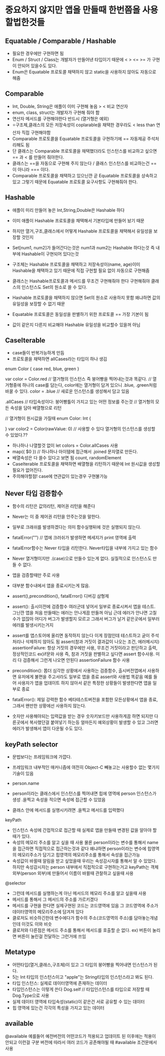# 중요하지 않지만 앱을 만들때 한번쯤을 사용할법한것들

## Equatable / Comparable / Hashable
- 필요한 경우에만 구현하면 됨
- Enum / Struct / Class는 개발자가 만들어낸 타입이기 때문에 < > <= >= 가 구현이 안되어 있을수도 있다.
- Enum은 Equatable 프로토콜 채택하지 않고 static을 사용하지 않아도 자동으로 해줌 

## Comparable
- Int, Double, String은 애플이 이미 구현해 놓음  > < 비교 연산자
- enum, class, struct는 개발자가 구현해 줘야 함
- 연산자 메서드를 구현해야한다 반드시 (열거형은 예외)
- ⭐️구조체,클래스의 모든 저장속성이 coplarable을 채택한 경우라도 < less than 연산자 직접 구현해야함
- Comparable 프로토콜을 Equatable 프로토콜을 구현하기에 == 자동제공 주석처리해도 됨
- 단 클래스는 Comparable 프로토콜을 채택했더라도 인스턴스를 비교하고 싶으면 == 과 < 를 만들어 줘야한다.
- 클래스는 ==을 자동으로 구현해 주지 않는다 / 클래스 인스턴스를 비교하는건 == 이 아니라 === 이다.
- Comparable 프로토콜을 채택하고 있으닌깐 곧 Equatable 프로토콜을 상속하고 있고 그렇기 때문에 Equatable 프로토콜 요구사항도 구현해줘야 한다.

## Hashable
- 애플이 미리 만들어 놓은 Int,String,Double은 Hashable 하다
- 이미 애플이 Hashable 프로토콜을 채택해서 기본타입에 만들어 놨기 때문
- 하지만 열거,구조,클래스에서 어떻게 Hashable 프로토콜을 채택해서 유일성을 보장할 것인지

- Set[num1, num2]가 들어간다는것은 num1과 num2는 Hashable 하다는것 즉 내부에 Hashable이 구현되어 있다는것
- 구조체는 Hashable 프로토콜을 채택하고 저장속성이(name, age)이미 Hashable을 채택하고 있기 때문에 직접 구현할 필요 없이 자동으로 구현해줌

- 클래스는 Hashable프로토콜과 메서드를 무조건 구현해줘야 한다 구현해줘야 클래스의 인스턴스도 Set의 원소로 쓸 수 있다.
- Hashable 프로토콜을 채택하지 않으면 Set의 원소로 사용하지 못함 왜냐하면 값의 유일성을 보장할 수 없기 때문
- Equatable 프로토콜은 동일성을 판별하기 위한 프로토콜  == 가장 기본이 됨
- 값이 같은지 다른지 비교해야 Hashable 유일성을 비교할수 있을꺼 아님


## CaseIterable
- case들이 반복가능하게 만듬
- 프로토콜을 채택하면 allCases라는 타입이 하나 생김

enum Color {
    case red, blue, green
}

var color = Color.red       // 열거형의 인스턴스 즉 붕어빵을 찍어내는것과 똑같다.
// 열거형중에 하나의 case를 담는다, color에는 열거형이 담겨 있으니 .blue, .green처럼 바꿀 수 있다.
color = .blue       // 새로운 인스턴스를 생성해서 담고 있음

.allCases       // 타입속성이다: 붕어빵틀이 가지고 있는 어떤 정보를 주는것
// 열거형의 모든 속성을 담아 배열형으로 리턴

// 열거형이 원시값을 가질때
enum Color: Int {

}
var color2 = Color(rawValue: 0) // 사용할 수 있다
열거형의 인스턴스를 생성할 수 있었다.??

- 하나하나 나열할것 없이 let colors = Color.allCases 사용
- map({ $0 }) // 하나하나 아이템에 접근해서 .joined 문자열로 만든다.
- 배열속성은 다 쓸수 있다고 보면 됨 count, randomElement
- CaseIterable 프로토콜을 채택하면 배열형을 리턴하기 때문에 Int 원시값을 생성할 필요가 없어진다.
- 주의해야할점! case에 연관값이 있는경우 구현불가능

## Never 타입 검증함수
- 함수의 리턴은 값의리턴, 제어권 리턴을 해준다
- Never는 이 중 제어권 리턴을 안주는것을 말한다.
- 일부로 크래쉬를 발생하겠다는 의미 함수실행뒤에 것은 실행되지 않는다.
- fatalError("")  // 앱에 크러쉬가 발생하면 메세지가 print 영역에 출력
- fatalError함수는 Never 타입을 리턴한다. Never타입을 내부에 가지고 있는 함수
- Never 열거형이지만 .(case)으로 만들수 있는게 없다. 실질적으로 인스턴스도 만들 수 없다.
- 앱을 검증할때만 주로 사용
- 대부분 함수내에서 앱을 종료시키는게 많음.

- assert(),precondition(), fatalError() 디버깅 삼형제
- assert(): 출시이전에 검증함수 여러군데 넣어서 일부로 종료시켜서 앱을 테스트.
그닌깐 앱을 처음 만들때는 에러는 안나게끔 만들꺼 아님 근데 에러가 안나면 고칠 수가 없잖아 어디가 버그가 발생할지 모르고
그래서 버그가 날거 같은곳에서 일부러 에러를 발생시키는거지

- assert를 앱스토어에 올리면 동작하지 않는다 이게 장점인데 테스트하고 굳이 주석처리나 삭제하지 않아도 됨
assert(참과 거짓이 결과값이 나오는 조건, 에러메시지)
assertionFailure: 항상 거짓의 경우에만 사용, 무조건 거짓이라고 판단하고 출력, 정상적인코드 ex)if문와 사용
즉, 참과 거짓을 판별하고 싶다면 assert 함수사용. 미리 다 검증해서 그런게 나오면 안된다 assertionFailure 함수 사용 

- precondition(): 쫌더 심각한 상황에서 사용하는 검증함수, 출시버전앱에서 사용하면 유저에게 불편을 주고서라도 일부로 앱을 종료
assert와 사용법 똑같음
예를 들어 사용자가 앱을 업데이트 하지 않아서 같은 특정한 상황들이 발생한다면 앱을 일부로 종료

- fatalError(): 제일 강력한 함수 베타테스트버전을 포함한 모든상황에서 앱을 종료, 그래서 왠만한 상황에선 사용하지 않는다.

- 숫자만 사용해야되는 입력값을 받는 경우 숫자키보드만 사용하게끔 하면 되지만 다른곳에서 복사했던걸 붙여넣기 하는등
  얼마든지 예외상황이 발생할 수 있고 그러면 에러가 발생해서 앱이 다운될 수도 있다.

## keyPath selector
- 문법보다는 프레임워크에 가깝다.
- 프레임워크 내부적인 매커니즘에 여전히 Object-C 빼놓고는 사용할수 없는 몇가지 기술이 있음

- person.name
- person이라는 클래스에서 인스턴스를 찍어내면 힙에 영역에 person 인스턴스가 생성 .을찍고 속성을 적으면 속성에 접근할 수 있었음
- 클래스 안에 메서드를 실행시키려면 .을찍고 메서드를 입력했다

keyPath
- 인스턴스 속성에 간접적으로 접근할 때
실제로 앱을 만들때 변경된 값을 알아야 할 때가 있다.
- 속성의 메모리 주소를 알고 싶을 때 사용 물론 person이라는 변수를 통해서 name을 접근하면 직접적으로 접근하는것과 같다
왜냐하면 person이라는 변수에 힙영역의 메모리주소가 담기고 힙영역의 메모리주소를 통해서 속성을 접근가능
- 속성값이 바뀔때 알림을 받고 싶었을때 우리는 속성감시자를 통해서 알 수 있었다. 하지만 속성감시자는 person 내부에서 직접적으로 구현하는거고 keyPath는 객체 외부(person 외부)에 만들어서 이름이 바뀔때 관찰하고 싶을때 사용

@selector
- 그런데 메서드를 실행하는게 아닌 메서드의 메모리 주소를 알고 싶을때 사용
- 메서드를 통해서 그 메서드의 주소를 가르키겠다
- 메서드를 구현을 한다면 실제구현된 코드는 코드영역에 있음 그 코드영역에 주소가 데이터영역의 메모리주소에 담겨져 있다
- 클로저도 비슷하긴한데 변수에다가 함수의 주소(코드영역의 주소)를 담아놓는개념인데 이것도 이와 비슷
- 클로저와 다른점은 메서드 주소를 통해서 메서드를 호출할 순 없다. ex) 버튼이 눌리면 버튼이 눌린걸 전달하는 그런거에 쓰임

## Metatype
- 어떤타입(열거,클래스,구조체)이 있고 그 타입의 붕어빵을 찍어내면 인스턴스가 된다.
- 5는 Int 타입의 인스턴스이고 "apple"는 String타입의 인스턴스라고 봐도 된다.
- 타입 인스턴스: 실제로 데이터영역에 존재하는 데이터 
- 타입인스턴스는 이렇게 쓴다 Dog.self       // 타입인스턴스를 타입으로 저장할 때 Dog.Type으로 사용
- 실제 데이터 영역에 타입속성(static)이 같은건 서로 공유할 수 있는 데이터
- 힙 영역에 있는건 각각의 특성을 가지고 있는 데이터

## available
@available
예를들어 예전버전의 어떤코드가 적용되고 업데이트 된 이후에는 적용이 안되고 이런걸 구분
버전에 따라서 여러 코드가 공존해야될 때
\#available
조건문에서 사용
